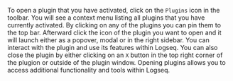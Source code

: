 To open a plugin that you have activated, click on the `Plugins` icon in the toolbar. You will see a context menu listing all plugins that you have currently activated. By clicking on any of the plugins you can pin them to the top bar. Afterward click the icon of the plugin you want to open and it will launch either as a popover, modal or in the right sidebar. You can interact with the plugin and use its features within Logseq. You can also close the plugin by either clicking on an `X` button in the top right corner of the plugion or outside of the plugin window. Opening plugins allows you to access additional functionality and tools within Logseq.